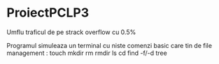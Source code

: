 # ProiectPCLP3
Umflu traficul de pe strack overflow cu 0.5%

Programul simuleaza un terminal cu niste comenzi basic care tin de file management :
  touch
  mkdir
  rm
  rmdir
  ls
  cd
  find -f/-d 
  tree
